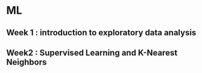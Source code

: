 # ML
## Week 1 : introduction to exploratory data analysis 
## Week2 : Supervised Learning and K-Nearest Neighbors
